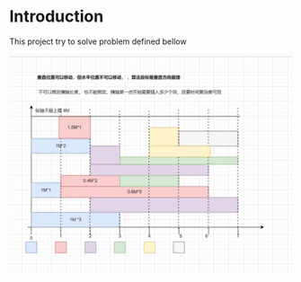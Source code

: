 # Introduction

This project try to solve problem defined bellow

<p align="center">
  <img src="imgs/prob_def.jpg" />
</p>


